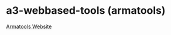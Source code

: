 # a3-webbased-tools (armatools)

[Armatools Website](https://ni1kko.github.io/a3-webbased-tools/ "Navigate to https://ni1kko.github.io/a3-webbased-tools/")
